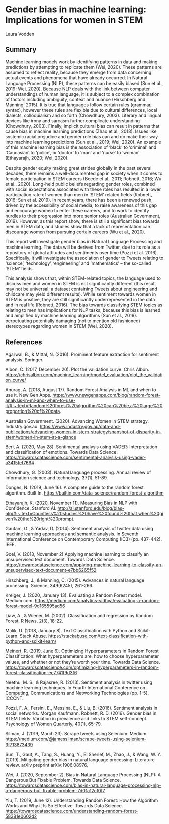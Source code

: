 # Gender bias in machine learning: Implications for women in STEM

Laura Vodden

## Summary
Machine learning models work by identifying patterns in data and making predictions by attempting to replicate them (Wei, 2020). These patterns are assumed to reflect reality, because they emerge from data concerning actual events and phenomena that have already occurred. In Natural Language Processing (NLP), these patterns can be easily biased (Sun et al., 2019; Wei, 2020). Because NLP deals with the link between computer understandings of human language, it is subject to a complex combination of factors including ambiguity, context and nuance (Hirschberg and Manning, 2015). It is true that languages follow certain rules (grammar, syntax), however these rules are flexible due to cultural differences, local dialects, colloquialism and so forth (Chowdhury, 2003). Literary and lingual devices like irony and sarcasm further complicate understanding (Chowdhury, 2003). Finally, implicit cultural bias can result in patterns that cause bias in machine learning predictions (Zhao et al., 2018). Issues like systemic racial prejudice and gender role bias can and do make their way into machine learning predictions (Sun et al., 2019; Wei, 2020). An example of this machine learning bias is the association of ‘black’ to ‘criminal’ and ‘Caucasian’ to ‘police’, or ‘doctor’ to ‘man’ and ‘nurse’ to ‘woman’ (Ethayarajh, 2020; Wei, 2020).

Despite gender equity making great strides globally in the past several decades, there remains a well-documented gap in society when it comes to female participation in STEM careers (Beede et al., 2011; Robnett, 2016; Wu et al., 2020). Long-held public beliefs regarding gender roles, combined with social expectations associated with these roles has resulted in a lower participation rate of women than men in ‘STEM’ related fields (Robnett, 2016; Sun et al. 2019). In recent years, there has been a renewed push, driven by the accessibility of social media, to raise awareness of this gap and encourage women to enter these careers, and to work to identify hurdles to their progression into more senior roles (Australian Government, 2019). However, as this report show, there is still a significant bias towards men in STEM data, and studies show that a lack of representation can discourage women from pursuing certain careers (Wu et al., 2020).

This report will investigate gender bias in Natural Language Processing and machine learning. The data will be derived from Twitter, due to its role as a repository of global attitudes and sentiments over time (Pozzi et al. 2016). Specifically, it will investigate the association of gender to Tweets relating to ‘science’, ‘technology’, ‘engineering’ and ‘mathematics’ – the so-called ‘STEM’ fields.

This analysis shows that, within STEM-related topics, the language used to discuss men and women in STEM is not significantly different (this result may not be universal; a dataset containing Tweets about engineering and childcare may yield different results). While sentiment towards women in STEM is positive, they are still significantly underrepresented in the data and in real life (Robnett, 2016). The bias towards classifying STEM topics as relating to men has implications for NLP tasks,  because this bias is learned and amplified by machine learning algorithms (Sun et al., 2019). perpetuating potentially damaging (not to mention old fashioned) stereotypes regarding women in STEM (Wei, 2020). 



## References
Agarwal, B., & Mittal, N. (2016). Prominent feature extraction for sentiment analysis. Springer.

Albon, C. (2017, December 20). Plot the validation curve. Chris Albon. https://chrisalbon.com/machine_learning/model_evaluation/plot_the_validation_curve/

Anurag, A. (2018, August 17). Random Forest Analysis in ML and when to use it. New Gen Apps. https://www.newgenapps.com/blog/random-forest-analysis-in-ml-and-when-to-use-it/#:~:text=Random%20forest%20algorithm%20can%20be,a%20large%20proportion%20of%20data.

Australian Government. (2020). Advancing Women in STEM strategy. Industry.gov.au. https://www.industry.gov.au/data-and-publications/advancing-women-in-stem-strategy/snapshot-of-disparity-in-stem/women-in-stem-at-a-glance

Beri, A. (2020, May 28). Sentimental analysis using VADER: Interpretation and classification of emotions. Towards Data Science. https://towardsdatascience.com/sentimental-analysis-using-vader-a3415fef7664

Chowdhury, G. (2003). Natural language processing. Annual review of information science and technology, 37(1), 51-89.

Donges, N. (2019, June 16). A complete guide to the random forest algorithm. Built In. https://builtin.com/data-science/random-forest-algorithm

Ethayarajh, K. (2020, November 11). Measuring Bias in NLP with Confidence. Stanford AI. http://ai.stanford.edu/blog/bias-nlp/#:~:text=Countless%20studies%20have%20found%20that,when%20given%20the%20right%20prompt.

Gautam, G., & Yadav, D. (2014). Sentiment analysis of twitter data using machine learning approaches and semantic analysis. In Seventh International Conference on Contemporary Computing (IC3) (pp. 437-442). IEEE.

Goel, V. (2018, November 2) Applying machine learning to classify an unsupervised text document. Towards Data Science. https://towardsdatascience.com/applying-machine-learning-to-classify-an-unsupervised-text-document-e7bb6265f52

Hirschberg, J., & Manning, C. (2015). Advances in natural language processing. Science, 349(6245), 261-266.

Kreiger, J. (2020, January 13). Evaluating a Random Forest model. Medium.com. https://medium.com/analytics-vidhya/evaluating-a-random-forest-model-9d165595ad56

Liaw, A., & Wiener, M. (2002). Classification and regression by Random Forest. R News, 2(3), 18-22.

Malik, U. (2018, January 8). Text Classification with Python and Scikit-Learn. Stack Abuse. https://stackabuse.com/text-classification-with-python-and-scikit-learn/

Meinert, R. (2019, June 6). Optimizing Hyperparameters in Random Forest Classification: What hyperparameters are, how to choose hyperparameter values, and whether or not they’re worth your time. Towards Data Science. https://towardsdatascience.com/optimizing-hyperparameters-in-random-forest-classification-ec7741f9d3f6

Neethu, M. S., & Rajasree, R. (2013). Sentiment analysis in twitter using machine learning techniques. In Fourth International Conference on Computing, Communications and Networking Technologies (pp. 1-5). ICCCNT.

Pozzi, F. A., Fersini, E., Messina, E., & Liu, B. (2016). Sentiment analysis in social networks. Morgan Kaufmann. Robnett, R. D. (2016). Gender bias in STEM fields: Variation in prevalence and links to STEM self-concept. Psychology of Women Quarterly, 40(1), 65-79.

Silman, J. (2019, March 23). Scrape tweets using Selenium. Medium. https://medium.com/@jamessilman/scrape-tweets-using-selenium-3f713873439

Sun, T., Gaut, A., Tang, S., Huang, Y., El Sherief, M., Zhao, J., & Wang, W. Y. (2019). Mitigating gender bias in natural language processing: Literature review. arXiv preprint arXiv:1906.08976.

Wei, J. (2020, September 2). Bias in Natural Language Processing (NLP): A Dangerous But Fixable Problem. Towards Data Science. https://towardsdatascience.com/bias-in-natural-language-processing-nlp-a-dangerous-but-fixable-problem-7d01a12cf0f7

Yiu, T. (2019, June 12). Understanding Random Forest: How the Algorithm Works and Why it Is So Effective. Towards Data Science. https://towardsdatascience.com/understanding-random-forest-58381e0602d2


